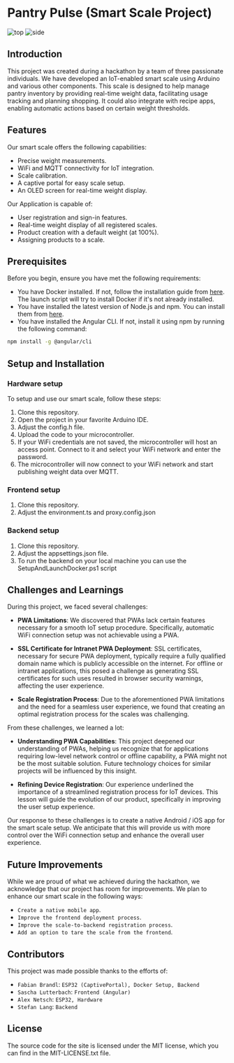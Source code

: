 # Pantry Pulse (Smart Scale Project)

![top](https://github.com/fbra-dev/PantryPulse/assets/9578470/c5d8b3db-56d9-4861-9bfc-34dfae0d6dcc)
![side](https://github.com/fbra-dev/PantryPulse/assets/9578470/a411ebe1-1bb6-4556-b6b3-d687cc90a880)

## Introduction

This project was created during a hackathon by a team of three passionate individuals. We have developed an IoT-enabled smart scale using Arduino and various other components. This scale is designed to help manage pantry inventory by providing real-time weight data, facilitating usage tracking and planning shopping. It could also integrate with recipe apps, enabling automatic actions based on certain weight thresholds.

## Features

Our smart scale offers the following capabilities:

- Precise weight measurements.
- WiFi and MQTT connectivity for IoT integration.
- Scale calibration.
- A captive portal for easy scale setup.
- An OLED screen for real-time weight display.

Our Application is capable of:

- User registration and sign-in features.
- Real-time weight display of all registered scales.
- Product creation with a default weight (at 100%).
- Assigning products to a scale.

## Prerequisites

Before you begin, ensure you have met the following requirements:

- You have Docker installed. If not, follow the installation guide from [here](https://docs.docker.com/engine/install/). The launch script will try to install Docker if it's not already installed.
- You have installed the latest version of Node.js and npm. You can install them from [here](https://nodejs.org/en/download/).
- You have installed the Angular CLI. If not, install it using npm by running the following command:

```bash
npm install -g @angular/cli
```

## Setup and Installation

### Hardware setup

To setup and use our smart scale, follow these steps:

1. Clone this repository.
2. Open the project in your favorite Arduino IDE.
3. Adjust the config.h file.
4. Upload the code to your microcontroller.
5. If your WiFi credentials are not saved, the microcontroller will host an access point. Connect to it and select your WiFi network and enter the password.
6. The microcontroller will now connect to your WiFi network and start publishing weight data over MQTT.

### Frontend setup

1. Clone this repository.
2. Adjust the environment.ts and proxy.config.json 

### Backend setup

1. Clone this repository.
2. Adjust the appsettings.json file.
3. To run the backend on your local machine you can use the SetupAndLaunchDocker.ps1 script

## Challenges and Learnings

During this project, we faced several challenges:

- **PWA Limitations**: We discovered that PWAs lack certain features necessary for a smooth IoT setup procedure. Specifically, automatic WiFi connection setup was not achievable using a PWA.

- **SSL Certificate for Intranet PWA Deployment**: SSL certificates, necessary for secure PWA deployment, typically require a fully qualified domain name which is publicly accessible on the internet. For offline or intranet applications, this posed a challenge as generating SSL certificates for such uses resulted in browser security warnings, affecting the user experience.

- **Scale Registration Process**: Due to the aforementioned PWA limitations and the need for a seamless user experience, we found that creating an optimal registration process for the scales was challenging.

From these challenges, we learned a lot:

- **Understanding PWA Capabilities**: This project deepened our understanding of PWAs, helping us recognize that for applications requiring low-level network control or offline capability, a PWA might not be the most suitable solution. Future technology choices for similar projects will be influenced by this insight.

- **Refining Device Registration**: Our experience underlined the importance of a streamlined registration process for IoT devices. This lesson will guide the evolution of our product, specifically in improving the user setup experience.

Our response to these challenges is to create a native Android / iOS app for the smart scale setup. We anticipate that this will provide us with more control over the WiFi connection setup and enhance the overall user experience.


## Future Improvements

While we are proud of what we achieved during the hackathon, we acknowledge that our project has room for improvements. We plan to enhance our smart scale in the following ways:

- `Create a native mobile app`.
- `Improve the frontend deployment process`.
- `Improve the scale-to-backend registration process`.
- `Add an option to tare the scale from the frontend`.

## Contributors

This project was made possible thanks to the efforts of:

- `Fabian Brandl`: `ESP32 (CaptivePortal), Docker Setup, Backend `
- `Sascha Lutterbach`: `Frontend (Angular)`
- `Alex Netsch`: `ESP32, Hardware`
- `Stefan Lang`: `Backend`

## License

The source code for the site is licensed under the MIT license, which you can find in
the MIT-LICENSE.txt file.
